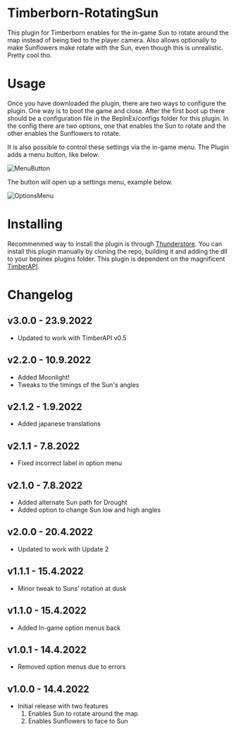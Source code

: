# Timberborn-RotatingSun
This plugin for Timberborn enables for the in-game Sun to rotate around the map instead of being tied to the player camera.
Also allows optionally to make Sunflowers make rotate with the Sun, even though this is unrealistic. Pretty cool tho.

# Usage
Once you have downloaded the plugin, there are two ways to configure the plugin. One way is to boot the game and close. 
After the first boot up there should be a configuration file in the BepInEx/configs folder for this plugin. In the config
there are two options, one that enables the Sun to rotate and the other enables the Sunflowers to rotate.

It is also possible to control these settings via the in-game menu. The Plugin adds a menu button, like below.

![MenuButton](https://raw.githubusercontent.com/hytonhan/Timberborn-RotatingSun/main/package/MenuButton.PNG?raw=true)

The button will open up a settings menu, example below.

![OptionsMenu](https://raw.githubusercontent.com/hytonhan/Timberborn-RotatingSun/main/package/OptionsMenu.PNG?raw=true)


# Installing 
Recommenmed way to install the plugin is through [Thunderstore](https://timberborn.thunderstore.io/). You can install this plugin manually by cloning the repo, building it
and adding the dll to your bepinex plugins folder. This plugin is dependent on the magnificent [TimberAPI](https://github.com/Timberborn-Modding-Central/TimberAPI).

# Changelog

## v3.0.0 - 23.9.2022
- Updated to work with TimberAPI v0.5

## v2.2.0 - 10.9.2022
- Added Moonlight!
- Tweaks to the timings of the Sun's angles

## v2.1.2 - 1.9.2022
- Added japanese translations

## v2.1.1 - 7.8.2022
- Fixed incorrect label in option menu

## v2.1.0 - 7.8.2022
- Added alternate Sun path for Drought
- Added option to change Sun low and high angles

## v2.0.0 - 20.4.2022
- Updated to work with Update 2

## v1.1.1 - 15.4.2022
 - Minor tweak to Suns' rotation at dusk

## v1.1.0 - 15.4.2022
 - Added In-game option menus back

## v1.0.1 - 14.4.2022
 - Removed option menus due to errors

## v1.0.0 - 14.4.2022
 - Initial release with two features
	1. Enables Sun to rotate around the map
	1. Enables Sunflowers to face to Sun